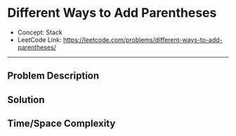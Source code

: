# Different Ways to Add Parentheses

- Concept: Stack
- LeetCode Link: https://leetcode.com/problems/different-ways-to-add-parentheses/

---

## Problem Description

## Solution

## Time/Space Complexity


